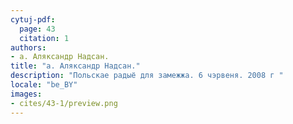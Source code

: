 ```yaml
---
cytuj-pdf:
  page: 43
  citation: 1
authors:
- а. Аляксандр Надсан.
title: "а. Аляксандр Надсан."
description: "Польскае радыё для замежжа. 6 чэрвеня. 2008 г "
locale: "be_BY"
images:
- cites/43-1/preview.png
---
```

